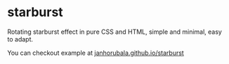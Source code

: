 # starburst
Rotating starburst effect in pure CSS and HTML, simple and minimal, easy to adapt.

You can checkout example at [janhorubala.github.io/starburst](https://janhorubala.github.io/starburst/index.html)